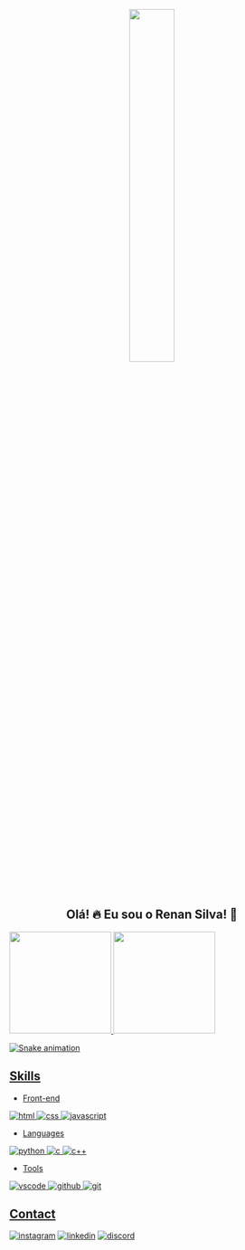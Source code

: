 <p align="center">
<img src="https://www.asus.com/microsite/all-in-one-liquid-cooling/websites/img/campaign/gallery/ryujin-ii/8bit.gif" width="40%" height="40%"/>
</p>

<h2 align="center">Olá! 🔥 Eu sou o <b>Renan Silva</b>! 👋</h2>

<div>
    <a href="https://github.com/s1riu50x01">
    <img height="180em" src="https://github-readme-stats.vercel.app/api?username=s1riu50x01&show_icons=true&theme=radical"/>
    <img height="180em" src="https://github-readme-stats.vercel.app/api/top-langs/?username=s1riu50x01&layout=compact&langs_count=8&theme=radical"/>
</div>

![Snake animation](https://github.com/s1riu50x01/s1riu50x01/blob/output/github-contribution-grid-snake.svg)

## **Skills**

* Front-end

![html](https://img.shields.io/badge/HTML5-E34F26?style=for-the-badge&logo=html5&logoColor=white)
![css](https://img.shields.io/badge/CSS3-1572B6?style=for-the-badge&logo=css3&logoColor=white)
![javascript](https://img.shields.io/badge/JavaScript-F7DF1E?style=for-the-badge&logo=javascript&logoColor=black)

* Languages

![python](https://img.shields.io/badge/Python-3776AB?style=for-the-badge&logo=python&logoColor=white)
![c](https://img.shields.io/badge/C-00599C?style=for-the-badge&logo=c&logoColor=white)
![c++](https://img.shields.io/badge/C%2B%2B-00599C?style=for-the-badge&logo=c%2B%2B&logoColor=white)

* Tools

![vscode](https://img.shields.io/badge/Visual_Studio-5C2D91?style=for-the-badge&logo=visual%20studio&logoColor=white)
![github](https://img.shields.io/badge/GitHub-100000?style=for-the-badge&logo=github&logoColor=white)
![git](https://img.shields.io/badge/GIT-E44C30?style=for-the-badge&logo=git&logoColor=white)

## Contact

[![instagram](https://img.shields.io/badge/Instagram-E4405F?style=for-the-badge&logo=instagram&logoColor=white)](https://www.instagram.com/rennan_sc/)
[![linkedin](https://img.shields.io/badge/LinkedIn-0077B5?style=for-the-badge&logo=linkedin&logoColor=white)](https://www.linkedin.com/in/renan-silva-516b1525a/)
[![discord](https://img.shields.io/badge/S1riu5X:3954-7289DA?style=for-the-badge&logo=discord&logoColor=white)]()

